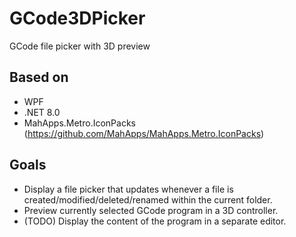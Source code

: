 # GCode3DPicker
GCode file picker with 3D preview

## Based on
- WPF
- .NET 8.0
- MahApps.Metro.IconPacks
  (https://github.com/MahApps/MahApps.Metro.IconPacks)

## Goals
- Display a file picker that updates whenever a file is created/modified/deleted/renamed within the current folder.
- Preview currently selected GCode program in a 3D controller.
- (TODO) Display the content of the program in a separate editor.
